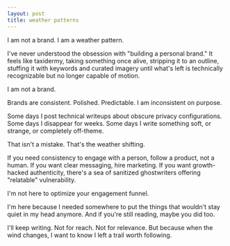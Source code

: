 ```yaml
---
layout: post
title: weather patterns
---
```


I am not a brand. I am a weather pattern.

I've never understood the obsession with "building a personal brand." It feels like taxidermy, taking something once alive, stripping it to an outline, stuffing it with keywords and curated imagery until what's left is technically recognizable but no longer capable of motion.

I am not a brand.

Brands are consistent. Polished. Predictable. I am inconsistent on purpose.

Some days I post technical writeups about obscure privacy configurations. Some days I disappear for weeks. Some days I write something soft, or strange, or completely off-theme.

That isn't a mistake. That's the weather shifting.

If you need consistency to engage with a person, follow a product, not a human. If you want clear messaging, hire marketing. If you want growth-hacked authenticity, there's a sea of sanitized ghostwriters offering "relatable" vulnerability.

I'm not here to optimize your engagement funnel.

I'm here because I needed somewhere to put the things that wouldn't stay quiet in my head anymore. And if you're still reading, maybe you did too.

I'll keep writing. Not for reach. Not for relevance. But because when the wind changes, I want to know I left a trail worth following.
